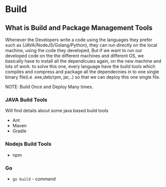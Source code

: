 # Build

## What is Build and Package Management Tools
Whenever the Developers write a code using the languages they prefer such as (JAVA/NodeJS/Golang/Python), they can run directly on the local machine, using the code
they developed, But if we want to run our developed code on the the different machines and different OS, we basically have to install all the dependicuies again, on the new machine and lots of work. to solve this one, every language have the build tools which compiles and compress and package all the dependecnies in to one single binary file(i.e .exe,deb/rpm, jar,..) so that we can deploy this one single file. 

NOTE: Build Once and Deploy Many times.

### JAVA Build Tools
   Will find details about some java based build tools
   
   * Ant
   * Maven
   * Gradle
   
### Nodejs Build Tools
   * npm
   
### Go
   * `go build` - command
   
